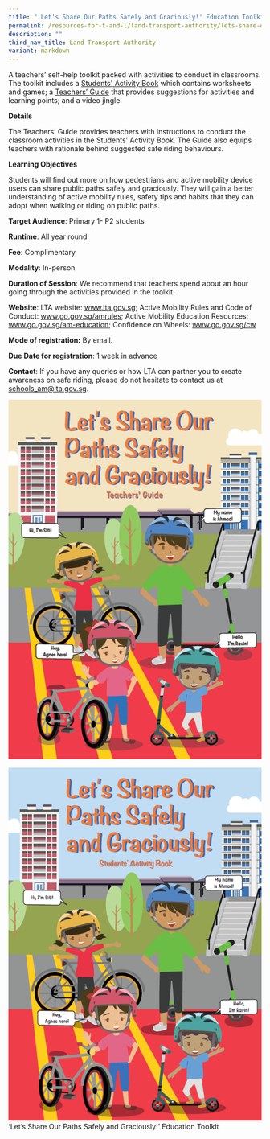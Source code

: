 ```yaml
---
title: "'Let's Share Our Paths Safely and Graciously!' Education Toolkit"
permalink: /resources-for-t-and-l/land-transport-authority/lets-share-our-paths/
description: ""
third_nav_title: Land Transport Authority
variant: markdown
---
```

A teachers’ self-help toolkit packed with activities to conduct in classrooms. The toolkit includes a [Students' Activity Book](https://go.gov.sg/studentactivitybook) which contains worksheets and games; a [Teachers’ Guide](https://go.gov.sg/amteachersguide) that provides suggestions for activities and learning points; and a video jingle.

**Details**

The Teachers’ Guide provides teachers with instructions to conduct the classroom activities in the Students’ Activity Book. The Guide also equips teachers with rationale behind suggested safe riding behaviours.

**Learning Objectives**

Students will find out more on how pedestrians and active mobility device users can share public paths safely and graciously. They will gain a better understanding of active mobility rules, safety tips and habits that they can adopt when walking or riding on public paths.

**Target Audience**: Primary 1- P2 students

**Runtime**: All year round

**Fee**: Complimentary

**Modality**: In-person

**Duration of Session**:        We recommend that teachers spend about an hour going through the activities provided in the toolkit.

**Website**: LTA website: www.lta.gov.sg; Active Mobility Rules and Code of Conduct: www.go.gov.sg/amrules; Active Mobility Education Resources: www.go.gov.sg/am-education; Confidence on Wheels: www.go.gov.sg/cw

**Mode of registration:** By email.

**Due Date for registration**: 1 week in advance

**Contact**: If you have any queries or how LTA can partner you to create awareness on safe riding, please do not hesitate to contact us at schools_am@lta.gov.sg.

![](/images/Teacher_Guide.PNG)

![](/images/Student_Activity_Book.PNG)
‘Let’s Share Our Paths Safely and Graciously!’ Education Toolkit